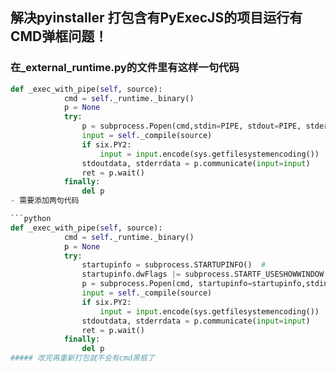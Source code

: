 ## 解决pyinstaller 打包含有PyExecJS的项目运行有CMD弹框问题！
### 在_external_runtime.py的文件里有这样一句代码
```python   
def _exec_with_pipe(self, source):
            cmd = self._runtime._binary()
            p = None
            try:
                p = subprocess.Popen(cmd,stdin=PIPE, stdout=PIPE, stderr=PIPE, cwd=self._cwd, universal_newlines=True)
                input = self._compile(source)
                if six.PY2:
                    input = input.encode(sys.getfilesystemencoding())
                stdoutdata, stderrdata = p.communicate(input=input)
                ret = p.wait()
            finally:
                del p
- 需要添加两句代码 

```python
def _exec_with_pipe(self, source):
            cmd = self._runtime._binary()
            p = None
            try:
                startupinfo = subprocess.STARTUPINFO()  #
                startupinfo.dwFlags |= subprocess.STARTF_USESHOWWINDOW #
                p = subprocess.Popen(cmd, startupinfo=startupinfo,stdin=PIPE, stdout=PIPE, stderr=PIPE, cwd=self._cwd, universal_newlines=True) #这里也需要改
                input = self._compile(source)
                if six.PY2:
                    input = input.encode(sys.getfilesystemencoding())
                stdoutdata, stderrdata = p.communicate(input=input)
                ret = p.wait()
            finally:
                del p
##### 改完再重新打包就不会有cmd黑框了                
